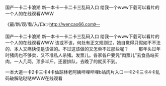 国产一卡二卡浪潮
新一本卡一卡二卡三乱码入口
给我一个www下载可以看片的
一个人的在线观看WWW


《最/新/观/看/入/口👉http://wencao66.com》--

国产一卡二卡浪潮
新一本卡一卡二卡三乱码入口
给我一个www下载可以看片的
一个人的在线观看WWW
该或不该，何处有正文规则过，她自觉得只假如不不法的、本人又痛快便是该做的。不过这该做的又怎单不过那些呢？
　　那年头过年时猪肉也不够卖，又不准私人杀猪。发票儿。各家各户要凭“肉票儿”去食品站买肉，一人几两，顶多半斤。还要排队，去晚了的就买不到。





一本大道一卡2卡三卡4卡仙踪林老阿姨哔哩哔哩b站肉片入口一卡2卡三卡4卡乱码破解哒哒哒WWW在线观看
